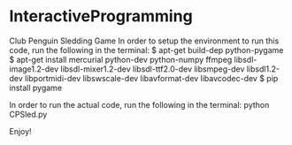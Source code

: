 # InteractiveProgramming
Club Penguin Sledding Game
In order to setup the environment to run this code, run the following in the terminal:
  $ apt-get build-dep python-pygame
  $ apt-get install mercurial python-dev python-numpy ffmpeg libsdl-image1.2-dev libsdl-mixer1.2-dev libsdl-ttf2.0-dev libsmpeg-dev libsdl1.2-dev libportmidi-dev libswscale-dev libavformat-dev libavcodec-dev
  $ pip install pygame

In order to run the actual code, run the following in the terminal:
  python CPSled.py

Enjoy!
